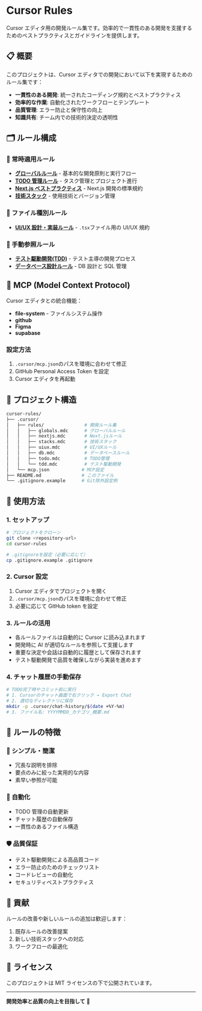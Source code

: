 # Cursor Rules

Cursor エディタ用の開発ルール集です。効率的で一貫性のある開発を支援するためのベストプラクティスとガイドラインを提供します。

## 📋 概要

このプロジェクトは、Cursor エディタでの開発において以下を実現するためのルール集です：

- **一貫性のある開発**: 統一されたコーディング規約とベストプラクティス
- **効率的な作業**: 自動化されたワークフローとテンプレート
- **品質管理**: エラー防止と保守性の向上
- **知識共有**: チーム内での技術的決定の透明性

## 🗂️ ルール構成

### 🔄 常時適用ルール

- **[グローバルルール](/.cursor/rules/globals.mdc)** - 基本的な開発原則と実行フロー
- **[TODO 管理ルール](/.cursor/rules/todo.mdc)** - タスク管理とプロジェクト進行
- **[Next.js ベストプラクティス](/.cursor/rules/nextjs.mdc)** - Next.js 開発の標準規約
- **[技術スタック](/.cursor/rules/stacks.mdc)** - 使用技術とバージョン管理

### 🎨 ファイル種別ルール

- **[UI/UX 設計・実装ルール](/.cursor/rules/uiux.mdc)** - `.tsx`ファイル用の UI/UX 規約

### 📖 手動参照ルール

- **[テスト駆動開発(TDD)](/.cursor/rules/tdd.mdc)** - テスト主導の開発プロセス
- **[データベース設計ルール](/.cursor/rules/db.mdc)** - DB 設計と SQL 管理

## 🔧 MCP (Model Context Protocol)

Cursor エディタとの統合機能：

- **file-system** - ファイルシステム操作
- **github**
- **Figma**
- **supabase**

### 設定方法

1. `.cursor/mcp.json`のパスを環境に合わせて修正
2. GitHub Personal Access Token を設定
3. Cursor エディタを再起動

## 📁 プロジェクト構造

```sh
cursor-rules/
├── .cursor/
│   ├── rules/               # 開発ルール集
│   │   ├── globals.mdc      # グローバルルール
│   │   ├── nextjs.mdc       # Next.jsルール
│   │   ├── stacks.mdc       # 技術スタック
│   │   ├── uiux.mdc         # UI/UXルール
│   │   ├── db.mdc           # データベースルール
│   │   ├── todo.mdc         # TODO管理
│   │   └── tdd.mdc          # テスト駆動開発
│   └── mcp.json            # MCP設定
├── README.md               # このファイル
└── .gitignore.example      # Git除外設定例
```

## 🚀 使用方法

### 1. セットアップ

```bash
# プロジェクトをクローン
git clone <repository-url>
cd cursor-rules

# .gitignoreを設定（必要に応じて）
cp .gitignore.example .gitignore
```

### 2. Cursor 設定

1. Cursor エディタでプロジェクトを開く
2. `.cursor/mcp.json`のパスを環境に合わせて修正
3. 必要に応じて GitHub token を設定

### 3. ルールの活用

- 各ルールファイルは自動的に Cursor に読み込まれます
- 開発時に AI が適切なルールを参照して支援します
- 重要な決定や会話は自動的に履歴として保存されます
- テスト駆動開発で品質を確保しながら実装を進めます

### 4. チャット履歴の手動保存

```bash
# TODO完了時やコミット前に実行
# 1. Cursorのチャット画面で右クリック → Export Chat
# 2. 適切なディレクトリに保存
mkdir -p .cursor/chat-history/$(date +%Y-%m)
# 3. ファイル名: YYYYMMDD_カテゴリ_概要.md
```

## 📝 ルールの特徴

### 🎯 シンプル・簡潔

- 冗長な説明を排除
- 要点のみに絞った実用的な内容
- 素早い参照が可能

### 🔄 自動化

- TODO 管理の自動更新
- チャット履歴の自動保存
- 一貫性のあるファイル構造

### 🛡️ 品質保証

- テスト駆動開発による高品質コード
- エラー防止のためのチェックリスト
- コードレビューの自動化
- セキュリティベストプラクティス

## 🤝 貢献

ルールの改善や新しいルールの追加は歓迎します：

1. 既存ルールの改善提案
2. 新しい技術スタックへの対応
3. ワークフローの最適化

## 📄 ライセンス

このプロジェクトは MIT ライセンスの下で公開されています。

---

**開発効率と品質の向上を目指して** 🚀
